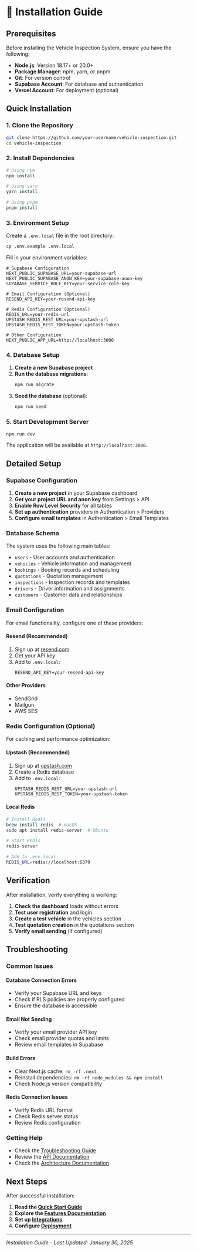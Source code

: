 # 🚀 Installation Guide

## Prerequisites

Before installing the Vehicle Inspection System, ensure you have the following:

- **Node.js**: Version 18.17+ or 20.0+
- **Package Manager**: npm, yarn, or pnpm
- **Git**: For version control
- **Supabase Account**: For database and authentication
- **Vercel Account**: For deployment (optional)

## Quick Installation

### 1. Clone the Repository

```bash
git clone https://github.com/your-username/vehicle-inspection.git
cd vehicle-inspection
```

### 2. Install Dependencies

```bash
# Using npm
npm install

# Using yarn
yarn install

# Using pnpm
pnpm install
```

### 3. Environment Setup

Create a `.env.local` file in the root directory:

```bash
cp .env.example .env.local
```

Fill in your environment variables:

```env
# Supabase Configuration
NEXT_PUBLIC_SUPABASE_URL=your-supabase-url
NEXT_PUBLIC_SUPABASE_ANON_KEY=your-supabase-anon-key
SUPABASE_SERVICE_ROLE_KEY=your-service-role-key

# Email Configuration (Optional)
RESEND_API_KEY=your-resend-api-key

# Redis Configuration (Optional)
REDIS_URL=your-redis-url
UPSTASH_REDIS_REST_URL=your-upstash-url
UPSTASH_REDIS_REST_TOKEN=your-upstash-token

# Other Configuration
NEXT_PUBLIC_APP_URL=http://localhost:3000
```

### 4. Database Setup

1. **Create a new Supabase project**
2. **Run the database migrations**:
   ```bash
   npm run migrate
   ```
3. **Seed the database** (optional):
   ```bash
   npm run seed
   ```

### 5. Start Development Server

```bash
npm run dev
```

The application will be available at `http://localhost:3000`.

## Detailed Setup

### Supabase Configuration

1. **Create a new project** in your Supabase dashboard
2. **Get your project URL and anon key** from Settings > API
3. **Enable Row Level Security** for all tables
4. **Set up authentication** providers in Authentication > Providers
5. **Configure email templates** in Authentication > Email Templates

### Database Schema

The system uses the following main tables:

- `users` - User accounts and authentication
- `vehicles` - Vehicle information and management
- `bookings` - Booking records and scheduling
- `quotations` - Quotation management
- `inspections` - Inspection records and templates
- `drivers` - Driver information and assignments
- `customers` - Customer data and relationships

### Email Configuration

For email functionality, configure one of these providers:

#### Resend (Recommended)
1. Sign up at [resend.com](https://resend.com)
2. Get your API key
3. Add to `.env.local`:
   ```env
   RESEND_API_KEY=your-resend-api-key
   ```

#### Other Providers
- SendGrid
- Mailgun
- AWS SES

### Redis Configuration (Optional)

For caching and performance optimization:

#### Upstash (Recommended)
1. Sign up at [upstash.com](https://upstash.com)
2. Create a Redis database
3. Add to `.env.local`:
   ```env
   UPSTASH_REDIS_REST_URL=your-upstash-url
   UPSTASH_REDIS_REST_TOKEN=your-upstash-token
   ```

#### Local Redis
```bash
# Install Redis
brew install redis  # macOS
sudo apt install redis-server  # Ubuntu

# Start Redis
redis-server

# Add to .env.local
REDIS_URL=redis://localhost:6379
```

## Verification

After installation, verify everything is working:

1. **Check the dashboard** loads without errors
2. **Test user registration** and login
3. **Create a test vehicle** in the vehicles section
4. **Test quotation creation** in the quotations section
5. **Verify email sending** (if configured)

## Troubleshooting

### Common Issues

#### Database Connection Errors
- Verify your Supabase URL and keys
- Check if RLS policies are properly configured
- Ensure the database is accessible

#### Email Not Sending
- Verify your email provider API key
- Check email provider quotas and limits
- Review email templates in Supabase

#### Build Errors
- Clear Next.js cache: `rm -rf .next`
- Reinstall dependencies: `rm -rf node_modules && npm install`
- Check Node.js version compatibility

#### Redis Connection Issues
- Verify Redis URL format
- Check Redis server status
- Review Redis configuration

### Getting Help

- Check the [Troubleshooting Guide](../development/troubleshooting-guide.md)
- Review the [API Documentation](../api/api.md)
- Check the [Architecture Documentation](../architecture/system-architecture.md)

## Next Steps

After successful installation:

1. **Read the [Quick Start Guide](quick-start.md)**
2. **Explore the [Features Documentation](../features/)**
3. **Set up [Integrations](../integrations/)**
4. **Configure [Deployment](../deployment/)**

---

*Installation Guide - Last Updated: January 30, 2025*
